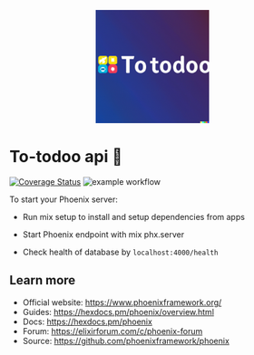<p align="center">
  <img src="assets/todo-logo.png" alt="too logo" height="200px"/>
</p>

# To-todoo api 📝

[![Coverage Status](https://coveralls.io/repos/github/JackMortDT/to-do_api/badge.svg?branch=master)](https://coveralls.io/github/JackMortDT/to-do_api?branch=master)
![example workflow](https://github.com/JackMortDT/to-do_api/actions/workflows/ci.yml/badge.svg)

To start your Phoenix server:

-   Run mix setup to install and setup dependencies from apps
-   Start Phoenix endpoint with mix phx.server

-   Check health of database by `localhost:4000/health`

## Learn more

-   Official website: https://www.phoenixframework.org/
-   Guides: https://hexdocs.pm/phoenix/overview.html
-   Docs: https://hexdocs.pm/phoenix
-   Forum: https://elixirforum.com/c/phoenix-forum
-   Source: https://github.com/phoenixframework/phoenix
